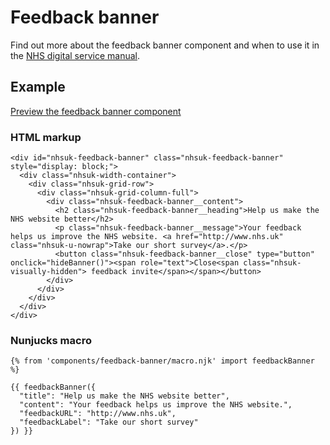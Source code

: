 # Feedback banner

Find out more about the feedback banner component and when to use it in the [NHS digital service manual](https://beta.nhs.uk/service-manual/).

## Example

[Preview the feedback banner component]()

### HTML markup

    <div id="nhsuk-feedback-banner" class="nhsuk-feedback-banner" style="display: block;">
      <div class="nhsuk-width-container">
        <div class="nhsuk-grid-row">
          <div class="nhsuk-grid-column-full">
            <div class="nhsuk-feedback-banner__content">
              <h2 class="nhsuk-feedback-banner__heading">Help us make the NHS website better</h2>
              <p class="nhsuk-feedback-banner__message">Your feedback helps us improve the NHS website. <a href="http://www.nhs.uk" class="nhsuk-u-nowrap">Take our short survey</a>.</p>
              <button class="nhsuk-feedback-banner__close" type="button" onclick="hideBanner()"><span role="text">Close<span class="nhsuk-visually-hidden"> feedback invite</span></span></button>
            </div>
          </div>
        </div>
      </div>
    </div>

### Nunjucks macro

    {% from 'components/feedback-banner/macro.njk' import feedbackBanner %}

    {{ feedbackBanner({
      "title": "Help us make the NHS website better",
      "content": "Your feedback helps us improve the NHS website.",
      "feedbackURL": "http://www.nhs.uk",
      "feedbackLabel": "Take our short survey"
    }) }}
